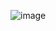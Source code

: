 ![image](https://github.com/nvmarzakov/SoftUni-HTML-and-CSS/assets/114495254/16a319c6-0c11-40a3-9942-bb5828884b3c)
